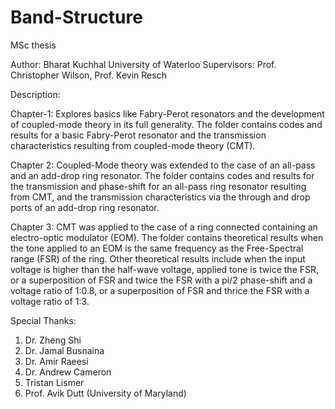 # Band-Structure
MSc thesis

Author: Bharat Kuchhal
University of Waterloo
Supervisors: Prof. Christopher Wilson, Prof. Kevin Resch

Description:

Chapter-1: Explores basics like Fabry-Perot resonators and the development of coupled-mode theory in its full generality.
           The folder contains codes and results for a basic Fabry-Perot resonator and the transmission characteristics 
           resulting from coupled-mode theory (CMT).

Chapter 2: Coupled-Mode theory was extended to the case of an all-pass and an add-drop ring resonator. The folder contains
           codes and results for the transmission and phase-shift for an all-pass ring resonator resulting from CMT, and the
           transmission characteristics via the through and drop ports of an add-drop ring resonator.

Chapter 3: CMT was applied to the case of a ring connected containing an electro-optic modulator (EOM). The folder contains
           theoretical results when the tone applied to an EOM is the same frequency as the Free-Spectral range (FSR) of the ring.
           Other theoretical results include when the input voltage is higher than the half-wave voltage, applied tone is twice 
           the FSR, or a superposition of FSR and twice the FSR with a pi/2 phase-shift and a voltage ratio of 1:0.8, or a 
           superposition of FSR and thrice the FSR with a voltage ratio of 1:3.

Special Thanks:
1. Dr. Zheng Shi
2. Dr. Jamal Busnaina
3. Dr. Amir Raeesi
4. Dr. Andrew Cameron
5. Tristan Lismer
6. Prof. Avik Dutt (University of Maryland)
